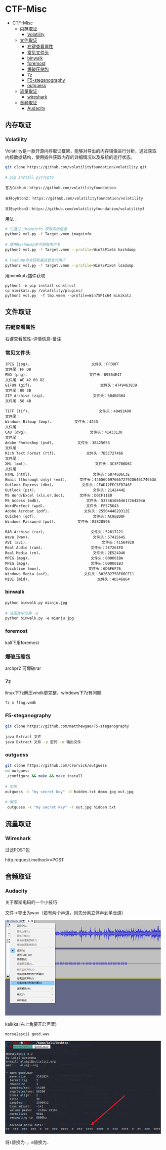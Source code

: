 # CTF-Misc

- [CTF-Misc](#CTF-Misc)
    - [内存取证](#内存取证)
        - [Volatility](#Volatility)
    - [文件取证](#文件取证)
        - [右键查看属性](#右键查看属性)
        - [常见文件头](#常见文件头)
        - [binwalk](#binwalk)
        - [foremost](#foremost)
        - [爆破压缩包](#爆破压缩包)
        - [7z](#7z)
        - [F5-steganography](#F5-steganography)
        - [outguess](#outguess)
    - [流量取证](#流量取证)
        - [wireshark](#wireshark)
    - [音频取证](#音频取证)
        - [Audacity](#Audacity)
## 内存取证

### Volatility

Volatility是一款开源内存取证框架，能够对导出的内存镜像进行分析，通过获取内核数据结构，使用插件获取内存的详细情况以及系统的运行状态。

```bash
git clone https://github.com/volatilityfoundation/volatility.git

# pip install pycrypto

官方Github：https://github.com/volatilityfoundation

支持pyhton2: https://github.com/volatilityfoundation/volatility

支持python3：https://github.com/volatilityfoundation/volatility3
```

用法：
```bash
# 先通过 imageinfo 获取系统信息
python2 vol.py -f Target.vmem imageinfo

# 使用hashdump命令获取用户名
python2 vol.py -f Target.vmem --profile=Win7SP1x64 hashdump

# lsadump命令获取最后登录的用户
python2 vol.py -f Target.vmem --profile=Win7SP1x64 lsadump
```

用mimikatz插件获取
```
python2 -m pip install construct
cp mimikatz.py /volatility/plugins/
python2 vol.py  -f tmp.vmem --profile=Win7SP1x64 mimikatz
```

## 文件取证

### 右键查看属性

右键查看属性-详情信息-备注
### 常见文件头

```
JPEG (jpg)，                        　　文件头：FFD8FF　　　　　　　　　　　　　　　　　　　　　　　 文件尾：FF D9　　　　　　　　　　　　　　　
PNG (png)，                       　　 文件头：89504E47　　　　　　　　　　　　　　　　　　　　　　文件尾：AE 42 60 82
GIF89 (gif)，                           　　文件头：4749463839　　　　　　　　　　　　　　　　　　　　　　文件尾：00 3B                                                                 ZIP Archive (zip)，                     文件头：504B0304　　　　　　　　　　　　　　　　　　　　　　文件尾：50 4B

TIFF (tif)，                           　  文件头：49492A00　　　　　　　　　　　　　　　　　　　　　　文件尾：
Windows Bitmap (bmp)，      　  文件头：424D　　　　　　　　　　　　　　　　　　　　　　　　 文件尾：
CAD (dwg)，                        　  文件头：41433130　　　　　　　　　　　　　　　　　　　　　　文件尾：
Adobe Photoshop (psd)，          文件头：38425053　　　　　　　　　　　　　　　　　　　　　　文件尾：
Rich Text Format (rtf)，             文件头：7B5C727466　　　　　　　　　　　　　　　　　　　　  文件尾：
XML (xml)，                              文件头：3C3F786D6C　　　　　　　　　　　　　　　　　　　　 文件尾：
HTML (html)，                           文件头：68746D6C3E
Email [thorough only] (eml)，     文件头：44656C69766572792D646174653A
Outlook Express (dbx)，            文件头：CFAD12FEC5FD746F
Outlook (pst)，                         文件头：2142444E
MS Word/Excel (xls.or.doc)，      文件头：D0CF11E0
MS Access (mdb)，                    文件头：5374616E64617264204A
WordPerfect (wpd)，                  文件头：FF575043
Adobe Acrobat (pdf)，               文件头：255044462D312E
Quicken (qdf)，                         文件头：AC9EBD8F
Windows Password (pwl)，         文件头：E3828596

RAR Archive (rar)，                    文件头：52617221
Wave (wav)，                            文件头：57415645
AVI (avi)，                                 文件头：41564920
Real Audio (ram)，                     文件头：2E7261FD
Real Media (rm)，                       文件头：2E524D46
MPEG (mpg)，                           文件头：000001BA
MPEG (mpg)，                           文件头：000001B3
Quicktime (mov)，                     文件头：6D6F6F76
Windows Media (asf)，               文件头：3026B2758E66CF11
MIDI (mid)，                              文件头：4D546864
```
### binwalk

```py
python binwalk.py mianju.jpg

# 从图片中分离 -e
python binwalk.py -e mianju.jpg

```

### foremost

kali下用foremost

### 爆破压缩包

archpr2 可爆破rar

### 7z

linux下7z解压vmdk更完整，windows下7z有问题

```bash
7z x flag.vmdk
```

### F5-steganography

```bash
git clone https://github.com/matthewgao/F5-steganography

java Extract 文件
java Extract 文件 -p 密码 -e 输出文件
```


### outguess

```bash
git clone https://github.com/crorvick/outguess
cd outguess
./configure && make && make install

# 加密
outguess -k "my secret key" -d hidden.txt demo.jpg out.jpg

# 解密
 outguess -k "my secret key" -r out.jpg hidden.txt

```
## 流量取证

### Wireshark

过滤POST包

http.request.method==POST


## 音频取证

### Audacity

关于摩斯电码的一个小技巧

文件->导出为wav（若有两个声道，则先分离立体声到单音道）

![image](./img/audacity1.png)


kali(kali右上角要开启声音)
```bash
morse2ascii good.wav
```

![image](./img/audacity.png)

将`t`替换为`-`，e替换为`.`